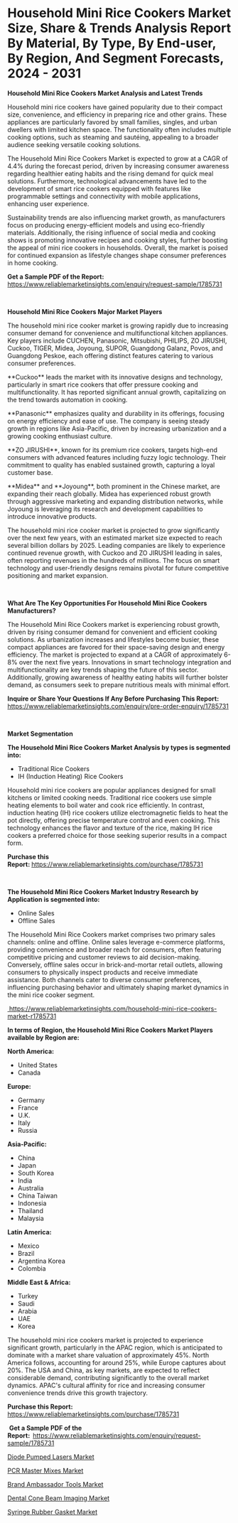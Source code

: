 <p><h1>Household Mini Rice Cookers Market Size, Share & Trends Analysis Report By Material, By Type, By End-user, By Region, And Segment Forecasts, 2024 - 2031</h1></p><p><strong>Household Mini Rice Cookers Market Analysis and Latest Trends</strong></p>
<p><p>Household mini rice cookers have gained popularity due to their compact size, convenience, and efficiency in preparing rice and other grains. These appliances are particularly favored by small families, singles, and urban dwellers with limited kitchen space. The functionality often includes multiple cooking options, such as steaming and sautéing, appealing to a broader audience seeking versatile cooking solutions.</p><p>The Household Mini Rice Cookers Market is expected to grow at a CAGR of 4.4% during the forecast period, driven by increasing consumer awareness regarding healthier eating habits and the rising demand for quick meal solutions. Furthermore, technological advancements have led to the development of smart rice cookers equipped with features like programmable settings and connectivity with mobile applications, enhancing user experience. </p><p>Sustainability trends are also influencing market growth, as manufacturers focus on producing energy-efficient models and using eco-friendly materials. Additionally, the rising influence of social media and cooking shows is promoting innovative recipes and cooking styles, further boosting the appeal of mini rice cookers in households. Overall, the market is poised for continued expansion as lifestyle changes shape consumer preferences in home cooking.</p></p>
<p><strong>Get a Sample PDF of the Report:&nbsp;</strong> <a href="https://www.reliablemarketinsights.com/enquiry/request-sample/1785731?utm_campaign=1518&utm_medium=2&utm_source=Github&utm_content=ia&utm_term=09102024&utm_id=household-mini-rice-cookers">https://www.reliablemarketinsights.com/enquiry/request-sample/1785731</a></p>
<p>&nbsp;</p>
<p><strong>Household Mini Rice Cookers Major Market Players</strong></p>
<p><p>The household mini rice cooker market is growing rapidly due to increasing consumer demand for convenience and multifunctional kitchen appliances. Key players include CUCHEN, Panasonic, Mitsubishi, PHILIPS, ZO JIRUSHI, Cuckoo, TIGER, Midea, Joyoung, SUPOR, Guangdong Galanz, Povos, and Guangdong Peskoe, each offering distinct features catering to various consumer preferences.</p><p>**Cuckoo** leads the market with its innovative designs and technology, particularly in smart rice cookers that offer pressure cooking and multifunctionality. It has reported significant annual growth, capitalizing on the trend towards automation in cooking.</p><p>**Panasonic** emphasizes quality and durability in its offerings, focusing on energy efficiency and ease of use. The company is seeing steady growth in regions like Asia-Pacific, driven by increasing urbanization and a growing cooking enthusiast culture.</p><p>**ZO JIRUSHI**, known for its premium rice cookers, targets high-end consumers with advanced features including fuzzy logic technology. Their commitment to quality has enabled sustained growth, capturing a loyal customer base.</p><p>**Midea** and **Joyoung**, both prominent in the Chinese market, are expanding their reach globally. Midea has experienced robust growth through aggressive marketing and expanding distribution networks, while Joyoung is leveraging its research and development capabilities to introduce innovative products.</p><p>The household mini rice cooker market is projected to grow significantly over the next few years, with an estimated market size expected to reach several billion dollars by 2025. Leading companies are likely to experience continued revenue growth, with Cuckoo and ZO JIRUSHI leading in sales, often reporting revenues in the hundreds of millions. The focus on smart technology and user-friendly designs remains pivotal for future competitive positioning and market expansion.</p></p>
<p>&nbsp;</p>
<p><strong>What Are The Key Opportunities For Household Mini Rice Cookers Manufacturers?</strong></p>
<p><p>The Household Mini Rice Cookers market is experiencing robust growth, driven by rising consumer demand for convenient and efficient cooking solutions. As urbanization increases and lifestyles become busier, these compact appliances are favored for their space-saving design and energy efficiency. The market is projected to expand at a CAGR of approximately 6-8% over the next five years. Innovations in smart technology integration and multifunctionality are key trends shaping the future of this sector. Additionally, growing awareness of healthy eating habits will further bolster demand, as consumers seek to prepare nutritious meals with minimal effort.</p></p>
<p><strong>Inquire or Share Your Questions If Any Before Purchasing This Report:</strong> <a href="https://www.reliablemarketinsights.com/enquiry/pre-order-enquiry/1785731?utm_campaign=1518&utm_medium=2&utm_source=Github&utm_content=ia&utm_term=09102024&utm_id=household-mini-rice-cookers">https://www.reliablemarketinsights.com/enquiry/pre-order-enquiry/1785731</a></p>
<p>&nbsp;</p>
<p><strong>Market Segmentation</strong></p>
<p><strong>The Household Mini Rice Cookers Market Analysis by types is segmented into:</strong></p>
<p><ul><li>Traditional Rice Cookers</li><li>IH (Induction Heating) Rice Cookers</li></ul></p>
<p><p>Household mini rice cookers are popular appliances designed for small kitchens or limited cooking needs. Traditional rice cookers use simple heating elements to boil water and cook rice efficiently. In contrast, induction heating (IH) rice cookers utilize electromagnetic fields to heat the pot directly, offering precise temperature control and even cooking. This technology enhances the flavor and texture of the rice, making IH rice cookers a preferred choice for those seeking superior results in a compact form.</p></p>
<p><strong>Purchase this Report:&nbsp;</strong><a href="https://www.reliablemarketinsights.com/purchase/1785731?utm_campaign=1518&utm_medium=2&utm_source=Github&utm_content=ia&utm_term=09102024&utm_id=household-mini-rice-cookers">https://www.reliablemarketinsights.com/purchase/1785731</a></p>
<p>&nbsp;</p>
<p><strong>The Household Mini Rice Cookers Market Industry Research by Application is segmented into:</strong></p>
<p><ul><li>Online Sales</li><li>Offline Sales</li></ul></p>
<p><p>The Household Mini Rice Cookers market comprises two primary sales channels: online and offline. Online sales leverage e-commerce platforms, providing convenience and broader reach for consumers, often featuring competitive pricing and customer reviews to aid decision-making. Conversely, offline sales occur in brick-and-mortar retail outlets, allowing consumers to physically inspect products and receive immediate assistance. Both channels cater to diverse consumer preferences, influencing purchasing behavior and ultimately shaping market dynamics in the mini rice cooker segment.</p></p>
<p><a href="https://www.reliablemarketinsights.com/household-mini-rice-cookers-market-r1785731?utm_campaign=1518&utm_medium=2&utm_source=Github&utm_content=ia&utm_term=09102024&utm_id=household-mini-rice-cookers">&nbsp;https://www.reliablemarketinsights.com/household-mini-rice-cookers-market-r1785731</a></p>
<p><strong>In terms of Region, the Household Mini Rice Cookers Market Players available by Region are:</strong></p>
<p>
    <p> <strong> North America: </strong>
        <ul>
            <li>United States</li>
            <li>Canada</li>
        </ul>
        </p> 
    <p> <strong> Europe: </strong>
        <ul>
            <li>Germany</li>
            <li>France</li>
            <li>U.K.</li>
            <li>Italy</li>
            <li>Russia</li>
        </ul>
        </p> 
    <p> <strong> Asia-Pacific: </strong>
        <ul>
            <li>China</li>
            <li>Japan</li>
            <li>South Korea</li>
            <li>India</li>
            <li>Australia</li>
            <li>China Taiwan</li>
            <li>Indonesia</li>
            <li>Thailand</li>
            <li>Malaysia</li>
        </ul>
        </p> 
    <p> <strong> Latin America: </strong>
        <ul>
            <li>Mexico</li>
            <li>Brazil</li>
            <li>Argentina Korea</li>
            <li>Colombia</li>
        </ul>
        </p> 
    <p> <strong> Middle East & Africa: </strong>
        <ul>
            <li>Turkey</li>
            <li>Saudi</li>
            <li>Arabia</li>
            <li>UAE</li>
            <li>Korea</li>
        </ul>
    </p>
    </p>
<p><p>The household mini rice cookers market is projected to experience significant growth, particularly in the APAC region, which is anticipated to dominate with a market share valuation of approximately 45%. North America follows, accounting for around 25%, while Europe captures about 20%. The USA and China, as key markets, are expected to reflect considerable demand, contributing significantly to the overall market dynamics. APAC's cultural affinity for rice and increasing consumer convenience trends drive this growth trajectory.</p></p>
<p><strong>Purchase this Report: </strong><a href="https://www.reliablemarketinsights.com/purchase/1785731?utm_campaign=1518&utm_medium=2&utm_source=Github&utm_content=ia&utm_term=09102024&utm_id=household-mini-rice-cookers">https://www.reliablemarketinsights.com/purchase/1785731</a></p>
<p>&nbsp;<strong>Get a Sample PDF of the Report:&nbsp;&nbsp;</strong><a href="https://www.reliablemarketinsights.com/enquiry/request-sample/1785731?utm_campaign=1518&utm_medium=2&utm_source=Github&utm_content=ia&utm_term=09102024&utm_id=household-mini-rice-cookers">https://www.reliablemarketinsights.com/enquiry/request-sample/1785731</a></p>
<p><strong></strong></p>
<p><p><a href="https://www.linkedin.com/pulse/exploring-diode-pumped-lasers-market-strategic-insights-growth-olibe?utm_campaign=1518&utm_medium=2&utm_source=Github&utm_content=ia&utm_term=09102024&utm_id=household-mini-rice-cookers">Diode Pumped Lasers Market</a></p><p><a href="https://www.linkedin.com/pulse/pcr-master-mixes-market-innovations-trends-comprehensive-study-xonbc?utm_campaign=1518&utm_medium=2&utm_source=Github&utm_content=ia&utm_term=09102024&utm_id=household-mini-rice-cookers">PCR Master Mixes Market</a></p><p><a href="https://www.linkedin.com/pulse/market-forecast-global-brand-ambassador-tools-trends-impact-analysis-wadce?utm_campaign=1518&utm_medium=2&utm_source=Github&utm_content=ia&utm_term=09102024&utm_id=household-mini-rice-cookers">Brand Ambassador Tools Market</a></p><p><a href="https://www.linkedin.com/pulse/global-dental-cone-beam-imaging-market-focus-application-end-use-siqfc?utm_campaign=1518&utm_medium=2&utm_source=Github&utm_content=ia&utm_term=09102024&utm_id=household-mini-rice-cookers">Dental Cone Beam Imaging Market</a></p><p><a href="https://www.linkedin.com/pulse/global-syringe-rubber-gasket-market-landscape-future-trends-strategic-x3ric?utm_campaign=1518&utm_medium=2&utm_source=Github&utm_content=ia&utm_term=09102024&utm_id=household-mini-rice-cookers">Syringe Rubber Gasket Market</a></p></p>